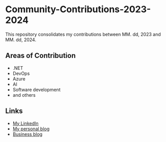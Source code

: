 # Community-Contributions-2023-2024

This repository consolidates my contributions between MM. dd, 2023 and MM. dd, 2024.

## Areas of Contribution

- .NET
- DevOps
- Azure
- AI
- Software development
- and others

## Links

- [My LinkedIn](https://www.linkedin.com/in/tallesvaliatti/)
- [My personal blog](https://tallesvaliatti.com/)
- [Business blog](https://www.azurebrasil.cloud/)